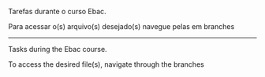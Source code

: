 Tarefas durante o curso Ebac.

Para acessar o(s) arquivo(s) desejado(s) navegue pelas em branches

-------------------------------------------------------------------

Tasks during the Ebac course.

To access the desired file(s), navigate through the branches
